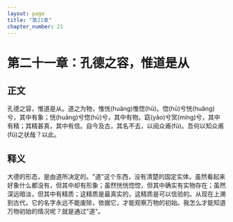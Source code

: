 ```yaml
---
layout: page
title: "第21章"
chapter_number: 21
---
```


# 第二十一章：孔德之容，惟道是从

## 正文
孔德之容，惟道是从。道之为物，惟恍(huǎng)惟惚(hū)。惚(hū)兮恍(huǎng)兮，其中有象；恍(huǎng)兮惚(hū)兮，其中有物。窈(yǎo)兮冥(míng)兮，其中有精；其精甚真，其中有信。自今及古，其名不去，以阅众甫(fǔ)。吾何以知众甫(fǔ)之状哉？以此。

## 释义
大德的形态，是由道所决定的。"道"这个东西，没有清楚的固定实体。虽然看起来好象什么都没有，但其中却有形象；虽然恍恍惚惚，但其中确实有实物存在；虽然深远暗淡，但其中有精质；这精质是最真实的，这精质是可以信验的。从现在上溯到古代，它的名字永远不能废除，依据它，才能观察万物的初始。我怎么才能知道万物初始的情况呢？就是通过"道"。